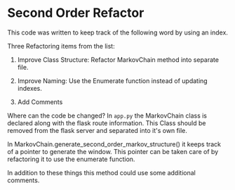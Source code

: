 # Second Order Refactor
This code was written to keep track of the following word by using an index. 

Three Refactoring items from the list:
1. Improve Class Structure: Refactor MarkovChain method into separate file.

2. Improve Naming: Use the Enumerate function instead of updating indexes.

3. Add Comments


Where can the code be changed?
In `app.py` the MarkovChain class is declared along with the flask route information. This Class should be removed from the flask server and separated into it's own file.

In MarkovChain.generate_second_order_markov_structure() it keeps track of a pointer to generate the window. This pointer can be taken care of by refactoring it to use the enumerate function.

In addition to these things this method could use some additional comments.
